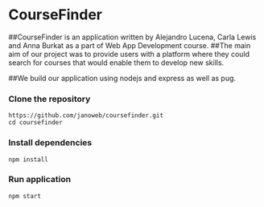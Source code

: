 # CourseFinder

##CourseFinder is an application written by Alejandro Lucena, Carla Lewis and Anna Burkat as a part of Web App Development course. 
##The main aim of our project was to provide users with a platform where they could search for courses that would enable them to develop new skills.

##We build our application using nodejs and express as well as pug. 


### Clone the repository

```shell
https://github.com/janoweb/coursefinder.git
cd coursefinder
```

### Install dependencies

```shell
npm install
```
### Run application

```shell
npm start
```
